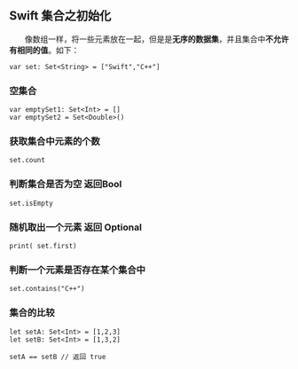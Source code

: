 ## Swift 集合之初始化
　　像数组一样，将一些元素放在一起，但是是**无序的数据集**，并且集合中**不允许有相同的值**。如下：
```
var set: Set<String> = ["Swift","C++"]
```

### 空集合
```
var emptySet1: Set<Int> = []
var emptySet2 = Set<Double>()
```

### 获取集合中元素的个数
```
set.count
```
### 判断集合是否为空 返回Bool
```
set.isEmpty
```
### 随机取出一个元素 返回 Optional
```
print( set.first)
```
### 判断一个元素是否存在某个集合中
```
set.contains("C++")
```

### 集合的比较
```
let setA: Set<Int> = [1,2,3]
let setB: Set<Int> = [1,3,2]

setA == setB // 返回 true
```


